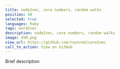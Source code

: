 ```yaml
---
title: node2vec, core numbers, random walks
position: 50
selected: true
languages: Ruby
tags: word2vec
description: node2vec, core numbers, random walks
image: SVM.png
view_url: https://github.com/razered/core2vec
call_to_action: View on GitHub
---
```


Brief description